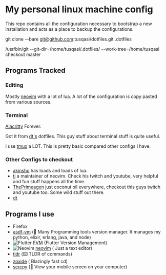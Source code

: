 # My personal linux machine config
 
This repo contains all the configuration necessary to bootstrap a new installation and acts as a place to backup the configurations.



git clone --bare git@github.com:tusqasi/dotfiles.git .dotfiles

/usr/bin/git --git-dir=/home/tusqasi/.dotfiles/ --work-tree=/home/tusqasi checkout master

## Programs Tracked

### Editing

Mostly [neovim](https://gitlab.com/tusqasi/my_all_dot_files/-/tree/master/.config/nvim) with a lot of lua. A lot of the configuration is copy pasted from various sources.

### Terminal

[Alacritty](https://gitlab.com/tusqasi/my_all_dot_files/-/tree/master/.config/alacritty) Forever.

Got it from [dt's](https://gitlab.com/dwt1/dotfiles) dotfiles. This guy stuff about terminal stuff is quite useful.

I use [tmux](https://gitlab.com/tusqasi/my_all_dot_files/-/tree/master/.config/tmux) a LOT. This is pretty basic compared other configs I have.

### Other Configs to checkout

- [akinsho](https://github.com/akinsho/dotfiles/) has loads and loads of lua.
- [tj](https://github.com/tjdevries/config_manager) a maintainer of neovim. Check his twitch and youtube, very helpful and fun stuff happens all the time.
- [ThePrimeagen](https://github.com/ThePrimeagen/.dotfiles/) just coconut oil everywhere, checkout this guys twitch and youtube too. Some wild stuff out there.
- [dt](https://gitlab.com/dwt1/dotfiles)


## Programs I use
- Firefox
- [asdf-vm](https://asdf-vm.com) (🔨 Many Programming tools version manager. It manages my python, elixir, erlang, java, and node)
- ![Flutter](https://shields.io/badge/-0553B1?logo=flutter&style=flat) [FVM](https://fvm.app)  (Flutter Version Management)
- ![Neovim](https://shields.io/badge/-fff?logo=neovim&style=flat) [neovim](https://http://neovim.io/)  (  Just a text editor)
- [tldr](https://tldr.sh/) (⌨️ TLDR of commands)
- [zoxide](https://github.com/ajeetdsouza/zoxide) ( Blazingly fast cd)
- [scrcpy](https://github.com/Genymobile/scrcpy) (📱 View your mobile screen on your computer)
